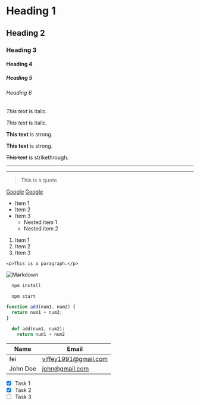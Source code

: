 <!-- Headings -->

# Heading 1

## Heading 2

### Heading 3

#### Heading 4

##### Heading 5

###### Heading 6

<!-- Italics -->

_This text_ is italic.

_This text_ is italic.

<!-- Strong -->

**This text** is strong.

**This text** is strong.

<!-- Strikethrough -->

~~This text~~ is strikethrough.

<!-- Horizontal Rule -->

---

---

<!-- Blockquote -->

> This is a quote

<!-- Links -->

[Google](http://www.google.com)
[Google](http://www.google.com "Google")

<!-- UL -->

- Item 1
- Item 2
- Item 3
  - Nested item 1
  - Nested item 2

<!-- OL -->

1. Item 1
1. Item 2
1. Item 3

<!-- Inline Code Block -->

`<p>This is a paragraph.</p>`

<!-- Images -->

![Markdown](https://markdown-here.com/img/icon256.png)

<!-- Github Markdown -->

<!-- Code Blocks -->

```bash
  npm install

  npm start
```

```javascript
function add(num1, num2) {
  return num1 + num2;
}
```

```python
  def add(num1, num2):
    return num1 + num2
```

<!-- Table -->

| Name     | Email                |
| -------- | -------------------- |
| fei      | viffey1991@gmail.com |
| John Doe | john@gmail.com       |

<!-- Task Lists -->

- [x] Task 1
- [x] Task 2
- [ ] Task 3
